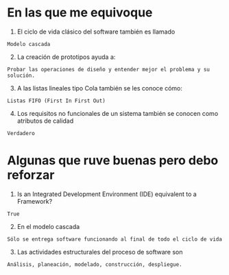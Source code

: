 # En las que me equivoque

1. El ciclo de vida clásico del software también es llamado

```
Modelo cascada
```

2. La creación de prototipos ayuda a:

```
Probar las operaciones de diseño y entender mejor el problema y su solución.
```

3. A las listas lineales tipo Cola también se les conoce cómo:

```
Listas FIFO (First In First Out)
```

4. Los requisitos no funcionales de un sistema también se conocen como atributos de calidad

```
Verdadero
```

# Algunas que ruve buenas pero debo reforzar

1. Is an Integrated Development Environment (IDE) equivalent to a Framework?

```
True
```

2. En el modelo cascada

```
Sólo se entrega software funcionando al final de todo el ciclo de vida
```

3. Las actividades estructurales del proceso de software son

```
Análisis, planeación, modelado, construcción, despliegue.
```

